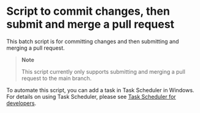 # Script to commit changes, then submit and merge a pull request

This batch script is for committing changes and then submitting and merging a pull request.

> **Note**
> 
> This script currently only supports submitting and merging a pull request to the main branch.

To automate this script, you can add a task in Task Scheduler in Windows. For details on using Task Scheduler, please see [Task Scheduler for developers](https://docs.microsoft.com/en-us/windows/win32/taskschd/task-scheduler-start-page).
